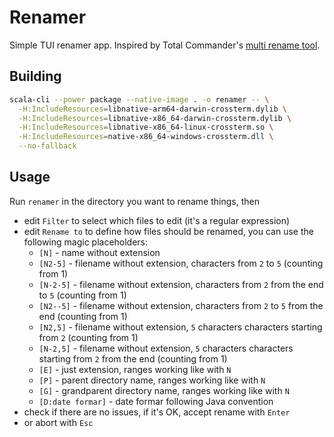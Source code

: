 # Renamer

Simple TUI renamer app. Inspired by Total Commander's [multi rename tool](https://www.ghisler.ch/wiki/index.php/Multi-rename_tool).

## Building

```bash
scala-cli --power package --native-image . -o renamer -- \
  -H:IncludeResources=libnative-arm64-darwin-crossterm.dylib \
  -H:IncludeResources=libnative-x86_64-darwin-crossterm.dylib \
  -H:IncludeResources=libnative-x86_64-linux-crossterm.so \
  -H:IncludeResources=native-x86_64-windows-crossterm.dll \
  --no-fallback
```

## Usage

Run `renamer` in the directory you want to rename things, then

 * edit `Filter` to select which files to edit (it's a regular expression)
 * edit `Rename to` to define how files should be renamed, you can use the following magic placeholders:
    * `[N]` - name without extension
    * `[N2-5]` - filename without extension, characters from `2` to `5` (counting from 1)
    * `[N-2-5]` - filename without extension, characters from `2` from the end to `5` (counting from 1)
    * `[N2--5]` - filename without extension, characters from `2` to `5` from the end (counting from 1)
    * `[N2,5]` - filename without extension, `5` characters characters starting from `2` (counting from 1)
    * `[N-2,5]` - filename without extension, `5` characters characters starting from `2` from the end (counting from 1)
    * `[E]` - just extension, ranges working like with `N`
    * `[P]` - parent directory name, ranges working like with `N`
    * `[G]` - grandparent directory name, ranges working like with `N`
    * `[D:date formar]` - date formar following Java convention
 * check if there are no issues, if it's OK, accept rename with `Enter`
 * or abort with `Esc`
